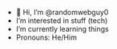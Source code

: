 - 👋 Hi, I’m @randomwebguy0
- I’m interested in stuff (tech)
- I’m currently learning things
- Pronouns: He/Him

